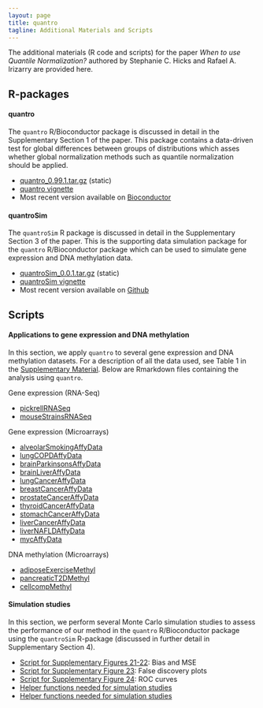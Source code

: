 ```yaml
---
layout: page
title: quantro
tagline: Additional Materials and Scripts
---
```


The additional materials (R code and scripts) for the paper *When to use Quantile Normalization?* authored by Stephanie C. Hicks and Rafael A. Irizarry are provided here. 

## R-packages

#### quantro

The `quantro` R/Bioconductor package is discussed in detail in the Supplementary Section 1 of the paper.   This package contains a data-driven test for global differences between groups of distributions which asses whether global normalization methods such as quantile normalization should be applied. 

* [quantro_0.99.1.tar.gz](https://github.com/stephaniehicks/quantroPaper/raw/master/Rpkgs/quantro_0.99.1.tar.gz) (static)
* [quantro vignette](http://www.bioconductor.org/packages/release/bioc/vignettes/quantro/inst/doc/quantro-vignette.pdf)
* Most recent version available on [Bioconductor](http://www.bioconductor.org/packages/release/bioc/html/quantro.html)


#### quantroSim 

The `quantroSim` R package is discussed in detail in the Supplementary Section 3 of the paper.  This is the supporting data simulation package for the `quantro` R/Bioconductor package which can be used to simulate gene expression and DNA methylation data. 

* [quantroSim_0.0.1.tar.gz](https://github.com/stephaniehicks/quantroPaper/raw/master/Rpkgs/quantroSim_0.0.1.tar.gz) (static)
* [quantroSim vignette](https://github.com/stephaniehicks/quantroSim/raw/master/vignettes/quantroSim-vignette.pdf)
* Most recent version available on [Github](https://github.com/stephaniehicks/quantroSim)



## Scripts

#### Applications to gene expression and DNA methylation

In this section, we apply `quantro` to several gene expression and DNA methylation datasets. For a description of all the data used, see Table 1 in the [Supplementary Material]().  Below are Rmarkdown files containing the analysis using `quantro`. 

Gene expression (RNA-Seq)

* [pickrellRNASeq](https://github.com/stephaniehicks/quantroPaper/blob/master/scripts/geneExpression/pickrellRNASeq.Rmd)
* [mouseStrainsRNASeq](https://github.com/stephaniehicks/quantroPaper/blob/master/scripts/geneExpression/mouseStrainsRNASeq.Rmd)

Gene expression (Microarrays)

* [alveolarSmokingAffyData]()
* [lungCOPDAffyData](https://github.com/stephaniehicks/quantroPaper/blob/master/scripts/geneExpression/lungCOPDAffyData.Rmd)
* [brainParkinsonsAffyData]()
* [brainLiverAffyData]()
* [lungCancerAffyData]()
* [breastCancerAffyData]()
* [prostateCancerAffyData]()
* [thyroidCancerAffyData]()
* [stomachCancerAffyData]()
* [liverCancerAffyData]()
* [liverNAFLDAffyData]()
* [mycAffyData](https://github.com/stephaniehicks/quantroPaper/blob/master/scripts/geneExpression/mycAffyData.Rmd)

DNA methylation (Microarrays)

* [adiposeExerciseMethyl](https://github.com/stephaniehicks/quantroPaper/blob/master/scripts/dnaMethylation/adiposeExerciseMethyl.Rmd)
* [pancreaticT2DMethyl](https://github.com/stephaniehicks/quantroPaper/blob/master/scripts/dnaMethylation/pancreaticT2DMethyl.Rmd)
* [cellcompMethyl](https://github.com/stephaniehicks/quantroPaper/blob/master/scripts/dnaMethylation/cellcompMethyl.Rmd)



#### Simulation studies

In this section, we perform several Monte Carlo simulation studies to assess the performance of our method in the `quantro` R/Bioconductor package using the `quantroSim` R-package (discussed in further detail in Supplementary Section 4). 

* [Script for Supplementary Figures 21-22](https://github.com/stephaniehicks/quantroPaper/blob/master/scripts/quantroSimStudy/pDiffRandom.R): Bias and MSE
* [Script for Supplementary Figure 23](https://github.com/stephaniehicks/quantroPaper/blob/master/scripts/quantroSimStudy/FDR.R): False discovery plots
* [Script for Supplementary Figure 24](https://github.com/stephaniehicks/quantroPaper/blob/master/scripts/quantroSimStudy/ROC.R): ROC curves
* [Helper functions needed for simulation studies](https://github.com/stephaniehicks/quantroPaper/blob/master/scripts/quantroSimStudy/quantro-functions.R)
* [Helper functions needed for simulation studies](https://github.com/stephaniehicks/quantroPaper/blob/master/scripts/quantroSimStudy/quantro-functions.R)